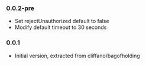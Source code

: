 ### 0.0.2-pre
* Set rejectUnauthorized default to false
* Modify default timeout to 30 seconds

### 0.0.1
* Initial version, extracted from cliffano/bagofholding
